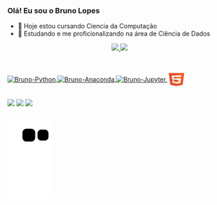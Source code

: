 ### Olá! Eu sou o Bruno Lopes

- 🔭 Hoje estou cursando Ciencia da Computação
- 🌱 Estudando e me proficionalizando na área de Ciência de Dados

<div align="center">
  <a href="https://github.com/BrunoLopes1">
  <img height="180em" src="https://github-readme-stats.vercel.app/api?username=BrunoLopes1&show_icons=true&theme=tokyonight&include_all_commits=true&count_private=true"/>
  <img height="180em" src="https://github-readme-stats.vercel.app/api/top-langs/?username=BrunoLopes1&layout=compact&langs_count=7&theme=tokyonight"/>
</div>

##
  
<div style="display: inline_block"><br>
  <img align="center" alt="Bruno-Python" height="30" width="40" src="https://cdn.jsdelivr.net/gh/devicons/devicon/icons/python/python-original.svg" />
  <img align="center" alt="Bruno-Anaconda" height="30" width="40" src="https://cdn.jsdelivr.net/gh/devicons/devicon/icons/anaconda/anaconda-original.svg" />
  <img align="center" alt="Bruno-Jupyter" height="30" widht="40" src="https://cdn.jsdelivr.net/gh/devicons/devicon/icons/jupyter/jupyter-original.svg" />
  <img align="center" alt="Bruno-HTML" height="30" width="40" src="https://raw.githubusercontent.com/devicons/devicon/master/icons/html5/html5-original.svg" />
          
</div>

##

<div> 
  <a href="https://instagram.com/brunlopes01" target="_blank"><img src="https://img.shields.io/badge/-Instagram-%23E4405F?style=for-the-badge&logo=instagram&logoColor=white" target="_blank"></a>
  <a href = "brunolops11@gmail.com"><img src="https://img.shields.io/badge/-Gmail-%23333?style=for-the-badge&logo=gmail&logoColor=white" target="_blank"></a>
  <a href="https://www.linkedin.com/in/rafaella-ballerini-45875016a" target="_blank"><img src="https://img.shields.io/badge/-LinkedIn-%230077B5?style=for-the-badge&logo=linkedin&logoColor=white" target="_blank"></a> 
 
![Snake animation](https://github.com/BrunoLopes1/BrunoLopes1/blob/output/github-contribution-grid-snake.svg)
 
</div>
